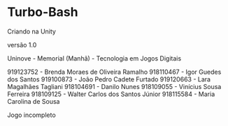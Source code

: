 # Turbo-Bash

Criando na Unity

versão 1.0

Uninove - Memorial (Manhã) - Tecnologia em Jogos Digitais

919123752 - Brenda Moraes de Oliveira Ramalho
918110467 - Igor Guedes dos Santos
919100873 - João Pedro Cadete Furtado
919120663 - Lara Magalhães Tagliani
918104691 - Danilo Nunes
918109055 - Vinícius Sousa Ferreira
918109125 - Walter Carlos dos Santos Júnior
918115584 - Maria Carolina de Sousa






Jogo incompleto
